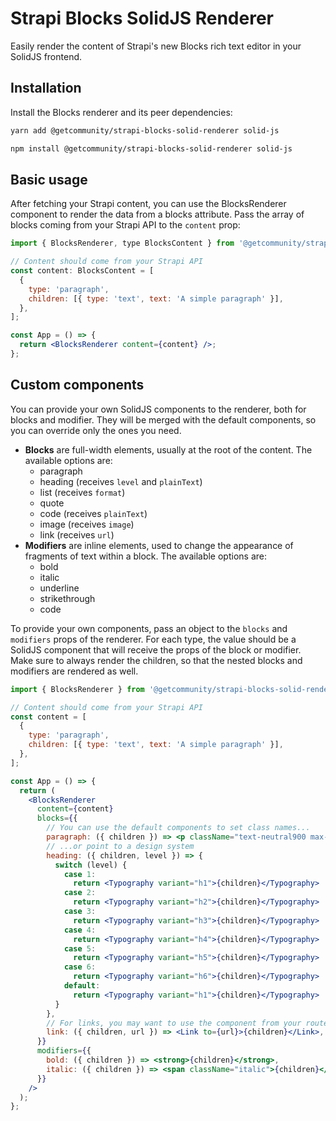 # Strapi Blocks SolidJS Renderer

Easily render the content of Strapi's new Blocks rich text editor in your SolidJS frontend.

## Installation

Install the Blocks renderer and its peer dependencies:

```sh
yarn add @getcommunity/strapi-blocks-solid-renderer solid-js
```

```sh
npm install @getcommunity/strapi-blocks-solid-renderer solid-js
```

## Basic usage

After fetching your Strapi content, you can use the BlocksRenderer component to render the data from a blocks attribute. Pass the array of blocks coming from your Strapi API to the `content` prop:

```jsx
import { BlocksRenderer, type BlocksContent } from '@getcommunity/strapi-blocks-solid-renderer';

// Content should come from your Strapi API
const content: BlocksContent = [
  {
    type: 'paragraph',
    children: [{ type: 'text', text: 'A simple paragraph' }],
  },
];

const App = () => {
  return <BlocksRenderer content={content} />;
};
```

## Custom components

You can provide your own SolidJS components to the renderer, both for blocks and modifier. They will be merged with the default components, so you can override only the ones you need.

- **Blocks** are full-width elements, usually at the root of the content. The available options are:
  - paragraph
  - heading (receives `level` and `plainText`)
  - list (receives `format`)
  - quote
  - code (receives `plainText`)
  - image (receives `image`)
  - link (receives `url`)
- **Modifiers** are inline elements, used to change the appearance of fragments of text within a block. The available options are:
  - bold
  - italic
  - underline
  - strikethrough
  - code

To provide your own components, pass an object to the `blocks` and `modifiers` props of the renderer. For each type, the value should be a SolidJS component that will receive the props of the block or modifier. Make sure to always render the children, so that the nested blocks and modifiers are rendered as well.

```jsx
import { BlocksRenderer } from '@getcommunity/strapi-blocks-solid-renderer';

// Content should come from your Strapi API
const content = [
  {
    type: 'paragraph',
    children: [{ type: 'text', text: 'A simple paragraph' }],
  },
];

const App = () => {
  return (
    <BlocksRenderer
      content={content}
      blocks={{
        // You can use the default components to set class names...
        paragraph: ({ children }) => <p className="text-neutral900 max-w-prose">{children}</p>,
        // ...or point to a design system
        heading: ({ children, level }) => {
          switch (level) {
            case 1:
              return <Typography variant="h1">{children}</Typography>
            case 2:
              return <Typography variant="h2">{children}</Typography>
            case 3:
              return <Typography variant="h3">{children}</Typography>
            case 4:
              return <Typography variant="h4">{children}</Typography>
            case 5:
              return <Typography variant="h5">{children}</Typography>
            case 6:
              return <Typography variant="h6">{children}</Typography>
            default:
              return <Typography variant="h1">{children}</Typography>
          }
        },
        // For links, you may want to use the component from your router or framework
        link: ({ children, url }) => <Link to={url}>{children}</Link>,
      }}
      modifiers={{
        bold: ({ children }) => <strong>{children}</strong>,
        italic: ({ children }) => <span className="italic">{children}</span>,
      }}
    />
  );
};
```
